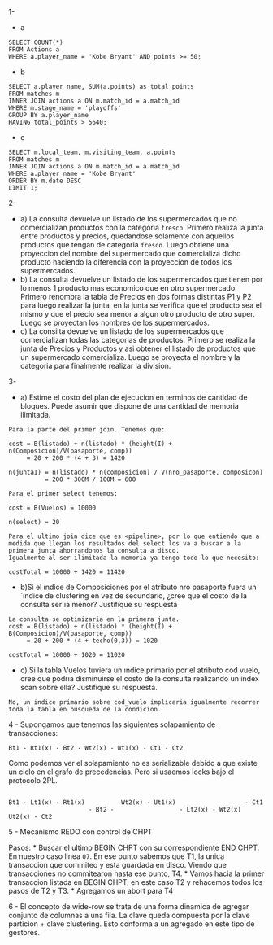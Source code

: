 1- 

* a
```
SELECT COUNT(*)
FROM Actions a
WHERE a.player_name = 'Kobe Bryant' AND points >= 50;
```
* b

```
SELECT a.player_name, SUM(a.points) as total_points
FROM matches m
INNER JOIN actions a ON m.match_id = a.match_id
WHERE m.stage_name = 'playoffs'
GROUP BY a.player_name
HAVING total_points > 5640;
```

* c

```
SELECT m.local_team, m.visiting_team, a.points
FROM matches m
INNER JOIN actions a ON m.match_id = a.match_id
WHERE a.player_name = 'Kobe Bryant'
ORDER BY m.date DESC
LIMIT 1;
```

2- 

* a) La consulta devuelve un listado de los supermercados que no comercializan productos con la categoria `fresco`. Primero realiza la junta entre
productos y precios, quedandose solamente con aquellos productos que tengan de categoria `fresco`. Luego obtiene una proyeccion del nombre del
supermercado que comercializa dicho producto haciendo la diferencia con la proyeccion de todos los supermercados.
* b) La consulta devuelve un listado de los supermercados que tienen por lo menos 1 producto mas economico que en otro supermercado. Primero renombra 
la tabla de Precios en dos formas distintas P1 y P2 para luego realizar la junta, en la junta se verifica que el producto sea el mismo y que el precio
sea menor a algun otro producto de otro super. Luego se proyectan los nombres de los supermercados.
* c) La consilta devuelve un listado de los supermercados que comercializan todas las categorias de productos. Primero se realiza la junta de Precios y 
Productos y asi obtener el listado de productos que un supermercado comercializa. Luego se proyecta el nombre y la categoria para finalmente
realizar la division. 

3- 

* a) Estime el costo del plan de ejecucion en terminos de cantidad de bloques. Puede asumir que dispone de una cantidad de memoria ilimitada.

```
Para la parte del primer join. Tenemos que:

cost = B(listado) + n(listado) * (height(I) + n(Composicion)/V(pasaporte, comp))
     = 20 + 200 * (4 + 3) = 1420
     
n(junta1) = n(listado) * n(composicion) / V(nro_pasaporte, composicon)
          = 200 * 300M / 100M = 600

Para el primer select tenemos:

cost = B(Vuelos) = 10000

n(select) = 20 

Para el ultimo join dice que es <pipeline>, por lo que entiendo que a medida que llegan los resultados del select los va a buscar a la primera junta ahorrandonos la consulta a disco. 
Igualmente al ser ilimitada la memoria ya tengo todo lo que necesito:

costTotal = 10000 + 1420 = 11420

```
* b)Si el ındice de Composiciones por el atributo nro pasaporte fuera un ´ındice de clustering en vez de secundario, 
¿cree que el costo de la consulta ser´ıa menor? Justifique su respuesta

```
La consulta se optimizaria en la primera junta.
cost = B(listado) + n(listado) * (height(I) + B(Composicion)/V(pasaporte, comp))
     = 20 + 200 * (4 + techo(0,3)) = 1020
     
costTotal = 10000 + 1020 = 11020

```

* c) Si la tabla Vuelos tuviera un ındice primario por el atributo cod vuelo, 
cree que podrıa disminuirse el costo de la consulta realizando un index scan sobre ella? Justifique su respuesta.

```
No, un indice primario sobre cod_vuelo implicaria igualmente recorrer toda la tabla en busqueda de la condicion.
```

4 - Supongamos que tenemos las siguientes solapamiento de transacciones:

```
Bt1 - Rt1(x) - Bt2 - Wt2(x) - Wt1(x) - Ct1 - Ct2
```

Como podemos ver el solapamiento no es serializable debido a que existe un ciclo en el grafo de precedencias. Pero si usaemos locks bajo el protocolo 2PL. 

```

Bt1 - Lt1(x) - Rt1(x)          Wt2(x) - Ut1(x)                   - Ct1
                      - Bt2 -                  - Lt2(x) - Wt2(x)       Ut2(x) - Ct2 
```
5 - Mecanismo REDO con control de CHPT

Pasos:
     * Buscar el ultimp BEGIN CHPT con su correspondiente END CHPT. En nuestro caso linea `07`. En ese punto sabemos que T1, la unica transaccion que commiteo y esta guardada en disco. Viendo que transacciones no commitearon hasta ese punto, T4.
     * Vamos hacia la primer transaccion listada en BEGIN CHPT, en este caso T2 y rehacemos todos los pasos de T2 y T3. 
     * Agregamos un abort para T4
     
6 - El concepto de wide-row se trata de una forma dinamica de agregar conjunto de columnas a una fila. La clave queda compuesta por la clave particion + clave clustering. Esto conforma a un agregado en este tipo de gestores.


